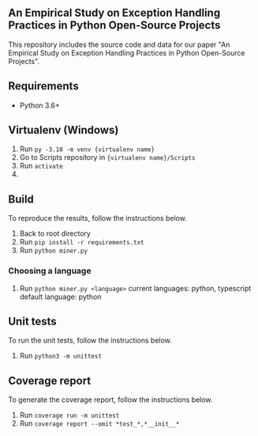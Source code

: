 An Empirical Study on Exception Handling Practices in Python Open-Source Projects
---
This repository includes the source code and data for our paper "An Empirical Study on Exception Handling Practices in Python Open-Source Projects".

## Requirements

- Python 3.6+

## Virtualenv (Windows)
1. Run `py -3.10 -m venv {virtualenv name}`
2. Go to Scripts repository in `{virtualenv name}/Scripts`
3. Run `activate`
4. 

## Build
To reproduce the results, follow the instructions below.

1. Back to root directory
2. Run `pip install -r requirements.txt` 
3. Run `python miner.py`

### Choosing a language
1. Run `python miner.py <language>`
current languages: python, typescript
default language: python

## Unit tests
To run the unit tests, follow the instructions below.

1. Run `python3 -m unittest`

## Coverage report  
To generate the coverage report, follow the instructions below.

1. Run `coverage run -m unittest`
2. Run `coverage report --omit *test_*,*__init__*`
